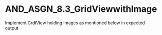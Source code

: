 # AND_ASGN_8.3_GridViewwithImage

Implement GrdiView holding images as mentioned below in expected output.

